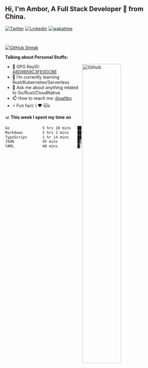 ## Hi, I'm Ambor, A Full Stack Developer 🚀 from China.

[![Twitter](https://img.shields.io/badge/-saltbo-1ca0f1?style=flat&logo=twitter&logoColor=white)](https://twitter.com/rdsaltbo)
[![Linkedin](https://img.shields.io/badge/-saltbo-blue?style=flat&logo=Linkedin&logoColor=white)](https://www.linkedin.com/in/saltbo/)
[![wakatime](https://wakatime.com/badge/user/f82b1c77-faab-48cd-aef5-a12c0aff104b.svg)](https://wakatime.com/@f82b1c77-faab-48cd-aef5-a12c0aff104b)

&nbsp;  

[![GitHub Streak](http://github-readme-streak-stats.herokuapp.com?user=saltbo&hide_border=true&date_format=M%20j%5B%2C%20Y%5D)](https://git.io/streak-stats)

**Talking about Personal Stuffs:**
<!-- Any image aligned to the right. Beware the width  -->
<img width="50%" align="right" alt="Github" src="https://raw.githubusercontent.com/saltbo/saltbo/master/images/git-header.svg" />

- 🤘 GPG KeyID: [A6D9859C3FE0DCBE](https://saltbo.cn/pgp_keys.asc)
- 🌱 I’m currently learning Rust/Kubernetes/Serverless
- 💬 Ask me about anything related to Go/Rust/CloudNative
- 📫 How to reach me: [@saltbo](https://t.me/saltbo)
- ⚡ Fun fact: I :heart: :cat:s


📊 **This week I spent my time on**
<!--START_SECTION:waka-->

```txt
Go               5 hrs 18 mins   █████████▒░░░░░░░░░░░░░░░   36.86 %
Markdown         5 hrs 2 mins    ████████▓░░░░░░░░░░░░░░░░   35.03 %
TypeScript       1 hr 14 mins    ██░░░░░░░░░░░░░░░░░░░░░░░   08.66 %
JSON             45 mins         █▒░░░░░░░░░░░░░░░░░░░░░░░   05.29 %
YAML             40 mins         █░░░░░░░░░░░░░░░░░░░░░░░░   04.66 %
```

<!--END_SECTION:waka-->
